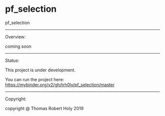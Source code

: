 # pf_selection
pf_selection

-----------------------------------------------------------------------------
Overview:

coming soon

-----------------------------------------------------------------------------
Status:

This project is under development.

You can run the project here: https://mybinder.org/v2/gh/trh0ly/pf_selection/master

-----------------------------------------------------------------------------
Copyright:

copyright @ Thomas Robert Holy 2019
